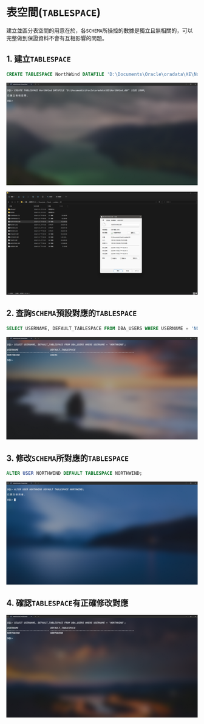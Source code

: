 # 表空間(`TABLESPACE`)

建立並區分表空間的用意在於，各`SCHEMA`所操控的數據是獨立且無相關的，可以完整做到保證資料不會有互相影響的問題。

## 1. 建立`TABLESPACE`

```SQL
CREATE TABLESPACE NorthWind DATAFILE 'D:\Documents\Oracle\oradata\XE\NorthWind.dbf' SIZE 100M;
```

![](./resource/1.png)

![存放的資料庫檔案位置](./resource/2.png)

## 2. 查詢`SCHEMA`預設對應的`TABLESPACE`

```SQL
SELECT USERNAME, DEFAULT_TABLESPACE FROM DBA_USERS WHERE USERNAME = 'NORTHWIND';
```

![](./resource/3.png)

## 3. 修改`SCHEMA`所對應的`TABLESPACE`

```SQL
ALTER USER NORTHWIND DEFAULT TABLESPACE NORTHWIND;
```

![](./resource/4.png)

## 4. 確認`TABLESPACE`有正確修改對應

![](./resource/5.png)
